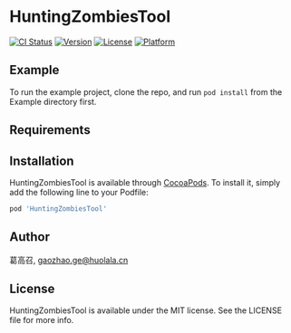 # HuntingZombiesTool

[![CI Status](https://img.shields.io/travis/葛高召/HuntingZombiesTool.svg?style=flat)](https://travis-ci.org/葛高召/HuntingZombiesTool)
[![Version](https://img.shields.io/cocoapods/v/HuntingZombiesTool.svg?style=flat)](https://cocoapods.org/pods/HuntingZombiesTool)
[![License](https://img.shields.io/cocoapods/l/HuntingZombiesTool.svg?style=flat)](https://cocoapods.org/pods/HuntingZombiesTool)
[![Platform](https://img.shields.io/cocoapods/p/HuntingZombiesTool.svg?style=flat)](https://cocoapods.org/pods/HuntingZombiesTool)

## Example

To run the example project, clone the repo, and run `pod install` from the Example directory first.

## Requirements

## Installation

HuntingZombiesTool is available through [CocoaPods](https://cocoapods.org). To install
it, simply add the following line to your Podfile:

```ruby
pod 'HuntingZombiesTool'
```

## Author

葛高召, gaozhao.ge@huolala.cn

## License

HuntingZombiesTool is available under the MIT license. See the LICENSE file for more info.
